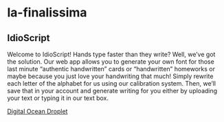 # la-finalissima



## IdioScript

Welcome to IdioScript! Hands type faster than they write? Well, we’ve got the solution. Our web app allows you to generate your own font for those last minute “authentic handwritten” cards or “handwritten” homeworks or maybe because you just love your handwriting that much! Simply rewrite each letter of the alphabet for us using our calibration system. Then, we’ll save that in your account and generate writing for you either by uploading your text or typing it in our text box.

[Digital Ocean Droplet](http://206.189.231.92/)
